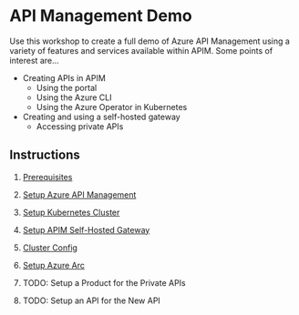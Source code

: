 # API Management Demo

Use this workshop to create a full demo of Azure API Management using a variety of features and services available within APIM. Some points of interest are...

* Creating APIs in APIM
  * Using the portal
  * Using the Azure CLI
  * Using the Azure Operator in Kubernetes
* Creating and using a self-hosted gateway
  * Accessing private APIs

## Instructions

1. [Prerequisites](/00_prerequisites/README.md)

2. [Setup Azure API Management](/01_apim-instance/README.md)

3. [Setup Kubernetes Cluster](/02_azure-kubernetes/README.md)

4. [Setup APIM Self-Hosted Gateway](/03_self-hosted-gateway/README.md)

5. [Cluster Config](/04_cluster-info/README.md)

6. [Setup Azure Arc](/05_azure-arc/README.md)

7. TODO: Setup a Product for the Private APIs

8. TODO: Setup an API for the New API
